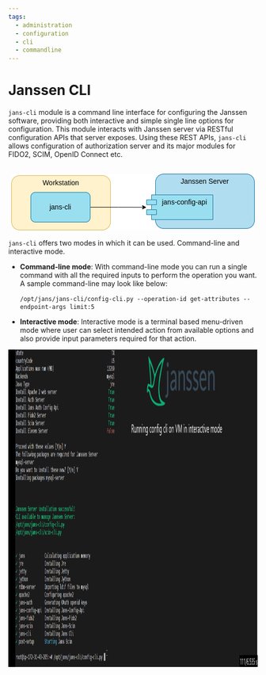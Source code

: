 ```yaml
---
tags:
  - administration
  - configuration
  - cli
  - commandline
---
```


# Janssen CLI

`jans-cli` module is a command line interface for configuring the Janssen software, providing both interactive and simple single line options for configuration. This module interacts with Janssen server via RESTful configuration APIs that server exposes. Using these REST APIs, `jans-cli` allows configuration of authorization server and its major modules for FIDO2, SCIM, OpenID Connect etc. 
</br>
</br>

<p align="center">
 <img src="../../../assets/image-using-jans-cli-comp-04222022.png">
</p>

`jans-cli` offers two modes in which it can be used. Command-line and interactive mode. 

- **Command-line mode**: With command-line mode you can run a single command with all the required inputs to perform the operation you want. A sample command-line may look like below:

  ```
  /opt/jans/jans-cli/config-cli.py --operation-id get-attributes --endpoint-args limit:5
  ```

- **Interactive mode**: Interactive mode is a terminal based menu-driven mode where user can select intended action from available options and also provide input parameters required for that action.

<p align="center">
  <img src="../../../assets/gif-jans-cli-interactive-mode-04232022.gif" width="850" height="641" />
</p>

